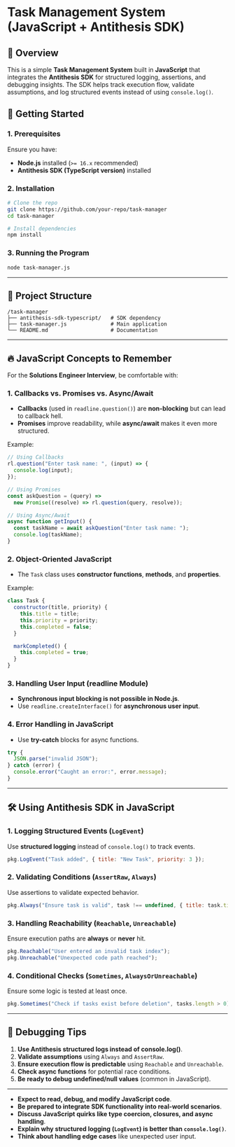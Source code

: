 # Task Management System (JavaScript + Antithesis SDK)

## 📌 Overview

This is a simple **Task Management System** built in **JavaScript** that integrates the **Antithesis SDK** for structured logging, assertions, and debugging insights. The SDK helps track execution flow, validate assumptions, and log structured events instead of using `console.log()`.

## 🚀 Getting Started

### **1. Prerequisites**

Ensure you have:

- **Node.js** installed (`>= 16.x` recommended)
- **Antithesis SDK (TypeScript version)** installed

### **2. Installation**

```sh
# Clone the repo
git clone https://github.com/your-repo/task-manager
cd task-manager

# Install dependencies
npm install
```

### **3. Running the Program**

```sh
node task-manager.js
```

---

## 📂 Project Structure

```
/task-manager
├── antithesis-sdk-typescript/   # SDK dependency
├── task-manager.js              # Main application
└── README.md                    # Documentation
```

---

## 🔥 **JavaScript Concepts to Remember**

For the **Solutions Engineer Interview**, be comfortable with:

### **1. Callbacks vs. Promises vs. Async/Await**

- **Callbacks** (used in `readline.question()`) are **non-blocking** but can lead to callback hell.
- **Promises** improve readability, while **async/await** makes it even more structured.

Example:

```js
// Using Callbacks
rl.question("Enter task name: ", (input) => {
  console.log(input);
});

// Using Promises
const askQuestion = (query) =>
  new Promise((resolve) => rl.question(query, resolve));

// Using Async/Await
async function getInput() {
  const taskName = await askQuestion("Enter task name: ");
  console.log(taskName);
}
```

### **2. Object-Oriented JavaScript**

- The `Task` class uses **constructor functions**, **methods**, and **properties**.

Example:

```js
class Task {
  constructor(title, priority) {
    this.title = title;
    this.priority = priority;
    this.completed = false;
  }

  markCompleted() {
    this.completed = true;
  }
}
```

### **3. Handling User Input (readline Module)**

- **Synchronous input blocking is not possible in Node.js**.
- Use `readline.createInterface()` for **asynchronous user input**.

### **4. Error Handling in JavaScript**

- Use **try-catch** blocks for async functions.

```js
try {
  JSON.parse("invalid JSON");
} catch (error) {
  console.error("Caught an error:", error.message);
}
```

---

## 🛠️ **Using Antithesis SDK in JavaScript**

### **1. Logging Structured Events (`LogEvent`)**

Use **structured logging** instead of `console.log()` to track events.

```js
pkg.LogEvent("Task added", { title: "New Task", priority: 3 });
```

### **2. Validating Conditions (`AssertRaw`, `Always`)**

Use assertions to validate expected behavior.

```js
pkg.Always("Ensure task is valid", task !== undefined, { title: task.title });
```

### **3. Handling Reachability (`Reachable`, `Unreachable`)**

Ensure execution paths are **always** or **never** hit.

```js
pkg.Reachable("User entered an invalid task index");
pkg.Unreachable("Unexpected code path reached");
```

### **4. Conditional Checks (`Sometimes`, `AlwaysOrUnreachable`)**

Ensure some logic is tested at least once.

```js
pkg.Sometimes("Check if tasks exist before deletion", tasks.length > 0);
```

---

## 🐞 Debugging Tips

1. **Use Antithesis structured logs instead of console.log()**.
2. **Validate assumptions** using `Always` and `AssertRaw`.
3. **Ensure execution flow is predictable** using `Reachable` and `Unreachable`.
4. **Check async functions** for potential race conditions.
5. **Be ready to debug undefined/null values** (common in JavaScript).

---

- **Expect to read, debug, and modify JavaScript code**.
- **Be prepared to integrate SDK functionality into real-world scenarios**.
- **Discuss JavaScript quirks like type coercion, closures, and async handling**.
- **Explain why structured logging (`LogEvent`) is better than `console.log()`**.
- **Think about handling edge cases** like unexpected user input.

